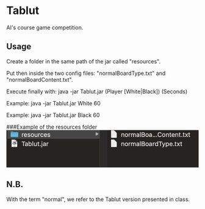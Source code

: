 # Tablut
AI's course game competition.

## Usage
Create a folder in the same path of the jar called "resources".

Put then inside the two config files: "normalBoardType.txt" and "normalBoardContent.txt".

Execute finally with: java -jar Tablut.jar (Player [White|Black]) (Seconds)

Example: java -jar Tablut.jar White 60

Example: java -jar Tablut.jar Black 60

###Example of the resources folder
![alt text](resourceExample.png)
## N.B.
With the term "normal", we refer to the Tablut version presented in class.